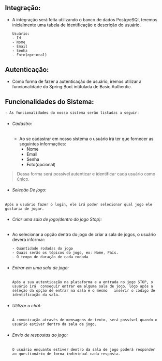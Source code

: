 ## Integração:
 - A integração será feita utilizando o banco de dados PostgreSQl, teremos inicialmente uma tabela de identificação e descrição do usuário.
    ```
    Usuário:
    - Id
    - Nome
    - Email
    - Senha
    - Foto(opcional)

    ```
 
 
## Autenticação: 
- Como forma de fazer a autenticação de usuário, iremos utilizar a funcionalidade do Spring Boot intitulada de Basic Authentic.  
 
## Funcionalidades do Sistema:
    - As funcionalidades do nosso sistema serão listadas a seguir:
 
- ###### Cadastro:
    - Ao se cadastrar em nosso sistema o usuário irá ter que fornecer as seguintes informações:
        - Nome
        - Email
        - Senha
        - Foto(opcional)
>Dessa forma será possível autenticar e identificar cada usuário como único.
 - ###### Seleção De jogo:
```
Após o usuário fazer o login, ele irá poder selecionar qual jogo ele gostaria de jogar.
```
 - ###### Criar uma sala de jogo(dentro do jogo Stop):
  - Ao selecionar a opção dentro do jogo de criar a sala de jogos, o usuário deverá informar: 
    ```
    - Quantidade rodadas do jogo
    - Quais serão os tópicos do jogo, ex: Nome, País.
    - O tempo de duração de cada rodada 
    ```
 - ###### Entrar em uma sala de jogo:
    ```
    Após a sua autenticação na plataforma e a entrada no jogo STOP, o usuário irá  conseguir entrar em alguma sala de jogo, logo após a seleção da opção de entrar na sala e o mesmo   inserir o código de identificação da sala. 
    ```
 - ###### Utilizar o chat:
    ```
    A comunicação através de mensagens de texto, será possível quando o usuário estiver dentro da sala de jogo.
    ```
 - ###### Envio de respostas ao jogo:
    ```
    O usuário enquanto estiver dentro da sala de jogo poderá responder ao questionário de forma individual cada resposta.
    ```
 
